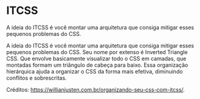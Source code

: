 # ITCSS

A ideia do ITCSS é você montar uma arquitetura que consiga mitigar esses pequenos problemas do CSS.

A ideia do ITCSS é você montar uma arquitetura que consiga mitigar esses pequenos problemas do CSS.
Seu nome por extenso é Inverted Triangle CSS. Que envolve basicamente visualizar todo o CSS em camadas, que montadas formam um triângulo de cabeça para baixo.
Essa organização hierárquica ajuda a organizar o CSS da forma mais efetiva, diminuindo conflitos e sobrescritas.

Créditos: https://willianjusten.com.br/organizando-seu-css-com-itcss/.
